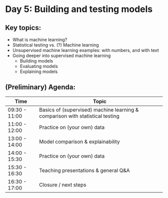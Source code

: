 # Day 5: Building and testing models

## Key topics:

* What is machine learning?
* Statistical testing vs. (?) Machine learning
* Unsupervised machine learning examples: with numbers, and with text
* Going deeper into supervised machine learning
	* Building models
	* Evaluating models
	* Explaining models


## (Preliminary) Agenda:

| Time          | Topic                                                                         |
|---------------|-------------------------------------------------------------------------------|
| 09:30 - 11:00 | Basics of (supervised) machine learning & comparison with statistical testing |
| 11:00 - 12:00 | Practice on (your own) data |
| 13:00 - 14:00 | Model comparison & explainability |
| 14:00 - 15:30 | Practice on (your own) data |
|15:30 - 16:30  | Teaching presentations & general Q&A |
|16:30 - 17:00  | Closure / next steps |